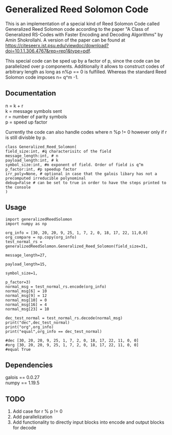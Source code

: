 # Generalized Reed Solomon Code
This is an implementation of a special kind of Reed Solomon Code called Generalized Reed Solomon code according to the paper "A Class of Generalized RS-Codes with Faster
Encoding and Decoding Algorithms" by Amin Shokrollahi. A version of the paper can be found at https://citeseerx.ist.psu.edu/viewdoc/download?doi=10.1.1.306.4767&rep=rep1&type=pdf.

This special code can be sped up by a factor of p, since the code can be parallelized over p components. Additionally it allows to construct codes of arbitrary length as long as n%p == 0 is fulfilled. Whereas the standard Reed Solomon code imposes n= q^m -1.

## Documentation
n = k + r <br/>
k = message symbols sent <br/>
r = number of parity symbols <br/>
p = speed up factor <br/>

Currently the code can also handle codes where n %p != 0 however only if r is still divisble by p.
```
class Generalized_Reed_Solomon(
field_size:int, #q characterisitc of the field
message_length:int, # n
payload_length:int, # k
symbol_size:int, #m exponent of field. Order of field is q^m
p_factor:int, #p speedup factor
irr_poly=None, # optional in case that the galois libary has not a precomputed irreducible polynominal
debug=False # can be set to true in order to have the steps printed to the console
)
```
## Usage
```
import generalizedReedSolomon
import numpy as np

org_info = [30, 20, 20, 9, 25, 1, 7, 2, 0, 18, 17, 22, 11,0,0]
org_compare = np.copy(org_info)
test_normal_rs = generalizedReedSolomon.Generalized_Reed_Solomon(field_size=31,
                                                                 message_length=27,
                                                                 payload_length=15,
                                                                 symbol_size=1,
                                                                 p_factor=3)
normal_msg = test_normal_rs.encode(org_info)
normal_msg[6] = 10
normal_msg[9] = 12
normal_msg[10] = 0
normal_msg[16] = 4
normal_msg[23] = 10

dec_test_normal = test_normal_rs.decode(normal_msg)
print("dec",dec_test_normal)
print("org",org_info)
print("equal",org_info == dec_test_normal)

#dec [30, 20, 20, 9, 25, 1, 7, 2, 0, 18, 17, 22, 11, 0, 0]
#org [30, 20, 20, 9, 25, 1, 7, 2, 0, 18, 17, 22, 11, 0, 0]
#equal True
```
## Dependencies
galois == 0.0.27 <br/>
numpy == 1.19.5

## TODO
1. Add case for r % p != 0 <br/>
2. Add parallelization
3. Add functionality to directly input blocks into encode and output blocks for decode
